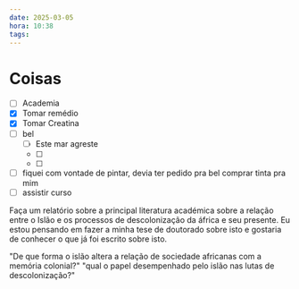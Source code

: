 ```yaml
---
date: 2025-03-05
hora: 10:38
tags:
---
```





# Coisas
- [ ] Academia
- [x] Tomar remédio
- [x] Tomar Creatina
- [ ] bel
	- [ ] Este mar agreste
	- [ ] 
	- [ ] 
- [ ] fiquei com vontade de pintar, devia ter pedido pra bel comprar tinta pra mim
- [ ] assistir curso

Faça um relatório sobre a principal literatura académica sobre a relação entre o Islão e os processos de descolonização da áfrica e seu presente. 
Eu estou pensando em fazer a minha tese de doutorado sobre isto e gostaria de conhecer o que já foi escrito sobre isto. 

"De que forma o islão altera a relação de sociedade africanas com a memória colonial?"
"qual o papel desempenhado pelo islão nas lutas de descolonização?"